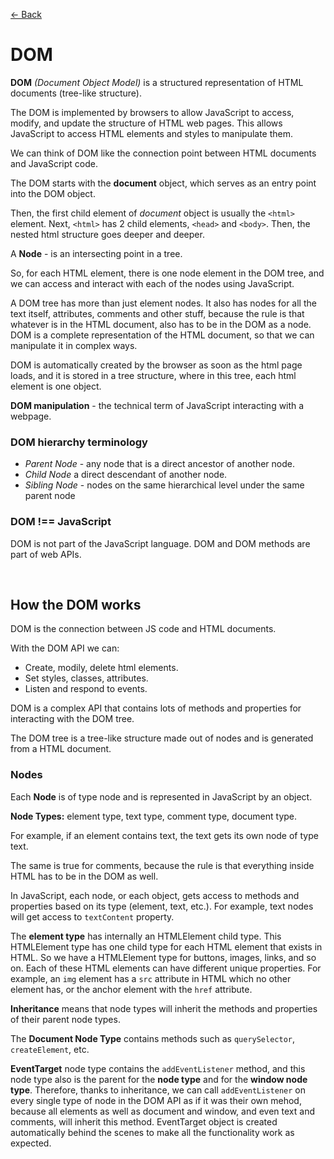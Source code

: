 [&larr; Back](./README.md)

# DOM

**DOM** _(Document Object Model)_ is a structured representation of HTML documents (tree-like structure).

The DOM is implemented by browsers to allow JavaScript to access, modify, and update the structure of HTML web pages. This allows JavaScript to access HTML elements and styles to manipulate them.

We can think of DOM like the connection point between HTML documents and JavaScript code.

The DOM starts with the **document** object, which serves as an entry point into the DOM object.

Then, the first child element of _document_ object is usually the `<html>` element. Next, `<html>` has 2 child elements, `<head>` and `<body>`. Then, the nested html structure goes deeper and deeper.

A **Node** - is an intersecting point in a tree.

So, for each HTML element, there is one node element in the DOM tree, and we can access and interact with each of the nodes using JavaScript.

A DOM tree has more than just element nodes. It also has nodes for all the text itself, attributes, comments and other stuff, because the rule is that whatever is in the HTML document, also has to be in the DOM as a node. DOM is a complete representation of the HTML document, so that we can manipulate it in complex ways.

DOM is automatically created by the browser as soon as the html page loads, and it is stored in a tree structure, where in this tree, each html element is one object.

**DOM manipulation** - the technical term of JavaScript interacting with a webpage.

### DOM hierarchy terminology

- _Parent Node_ - any node that is a direct ancestor of another node.
- _Child Node_ a direct descendant of another node.
- _Sibling Node_ - nodes on the same hierarchical level under the same parent node

### DOM !== JavaScript

DOM is not part of the JavaScript language. DOM and DOM methods are part of web APIs.

<br>

## How the DOM works

DOM is the connection between JS code and HTML documents.

With the DOM API we can:

- Create, modily, delete html elements.
- Set styles, classes, attributes.
- Listen and respond to events.

DOM is a complex API that contains lots of methods and properties for interacting with the DOM tree.

The DOM tree is a tree-like structure made out of nodes and is generated from a HTML document.

### Nodes

Each **Node** is of type node and is represented in JavaScript by an object.

**Node Types:** element type, text type, comment type, document type.

For example, if an element contains text, the text gets its own node of type text.

The same is true for comments, because the rule is that everything inside HTML has to be in the DOM as well.

In JavaScript, each node, or each object, gets access to methods and properties based on its type (element, text, etc.). For example, text nodes will get access to `textContent` property.

The **element type** has internally an HTMLElement child type. This HTMLElement type has one child type for each HTML element that exists in HTML. So we have a HTMLElement type for buttons, images, links, and so on. Each of these HTML elements can have different unique properties. For example, an `img` element has a `src` attribute in HTML which no other element has, or the anchor element with the `href` attribute.

**Inheritance** means that node types will inherit the methods and properties of their parent node types.

The **Document Node Type** contains methods such as `querySelector`, `createElement`, etc.

**EventTarget** node type contains the `addEventListener` method, and this node type also is the parent for the **node type** and for the **window node type**. Therefore, thanks to inheritance, we can call `addEventListener` on every single type of node in the DOM API as if it was their own mehod, because all elements as well as document and window, and even text and comments, will inherit this method. EventTarget object is created automatically behind the scenes to make all the functionality work as expected.
